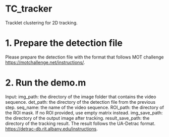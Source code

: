 # TC_tracker
Tracklet clustering for 2D tracking.
# 1. Prepare the detection file 
Please prepare the detection file with the format that follows MOT challenge https://motchallenge.net/instructions/.
# 2. Run the demo.m
Input: 
img_path: the directory of the image folder that contains the video sequence.
det_path: the directory of the detection file from the previous step.
seq_name: the name of the video sequence.
ROI_path: the directory of the ROI mask. If no ROI provided, use empty matrix instead.
img_save_path: the directory of the output image after tracking.
result_save_path: the directory of the tracking result. The result follows the UA-Detrac format. https://detrac-db.rit.albany.edu/instructions.
